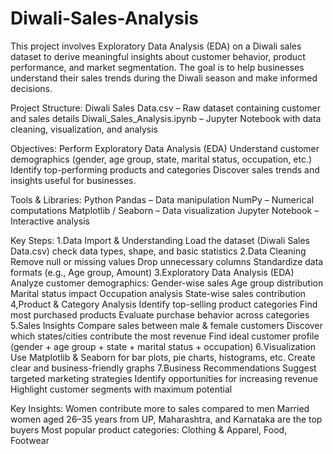 # Diwali-Sales-Analysis
This project involves Exploratory Data Analysis (EDA) on a Diwali sales dataset to derive meaningful insights about customer behavior, product performance, and market segmentation. The goal is to help businesses understand their sales trends during the Diwali season and make informed decisions.

Project Structure:
Diwali Sales Data.csv – Raw dataset containing customer and sales details
Diwali_Sales_Analysis.ipynb – Jupyter Notebook with data cleaning, visualization, and analysis

Objectives:
Perform Exploratory Data Analysis (EDA)
Understand customer demographics (gender, age group, state, marital status, occupation, etc.)
Identify top-performing products and categories
Discover sales trends and insights useful for businesses.

Tools & Libraries:
Python
Pandas – Data manipulation
NumPy – Numerical computations
Matplotlib / Seaborn – Data visualization
Jupyter Notebook – Interactive analysis

Key Steps:
1.Data Import & Understanding
  Load the dataset (Diwali Sales Data.csv)
  check data types, shape, and basic statistics
2.Data Cleaning
  Remove null or missing values
  Drop unnecessary columns
  Standardize data formats (e.g., Age group, Amount)
3.Exploratory Data Analysis (EDA)
  Analyze customer demographics:
  Gender-wise sales
  Age group distribution
  Marital status impact
  Occupation analysis
  State-wise sales contribution
4,Product & Category Analysis
  Identify top-selling product categories
  Find most purchased products
  Evaluate purchase behavior across categories
5.Sales Insights
  Compare sales between male & female customers
  Discover which states/cities contribute the most revenue
  Find ideal customer profile (gender + age group + state + marital status + occupation)
6.Visualization
  Use Matplotlib & Seaborn for bar plots, pie charts, histograms, etc.
  Create clear and business-friendly graphs
7.Business Recommendations
  Suggest targeted marketing strategies
  Identify opportunities for increasing revenue
  Highlight customer segments with maximum potential

Key Insights:
Women contribute more to sales compared to men
Married women aged 26–35 years from UP, Maharashtra, and Karnataka are the top buyers
Most popular product categories: Clothing & Apparel, Food, Footwear
